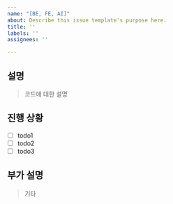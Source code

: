 ```yaml
---
name: "[BE, FE, AI]"
about: Describe this issue template's purpose here.
title: ''
labels: ''
assignees: ''

---
```


## 설명
> 코드에 대한 설명

## 진행 상황
- [ ] todo1
- [ ] todo2
- [ ] todo3

## 부가 설명
> 기타
